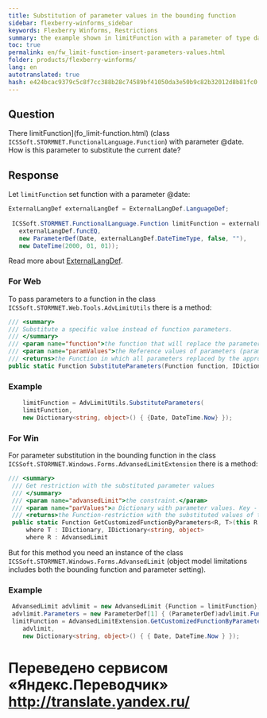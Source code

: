 ```yaml
--- 
title: Substitution of parameter values in the bounding function 
sidebar: flexberry-winforms_sidebar 
keywords: Flexberry Winforms, Restrictions 
summary: the example shown in limitFunction with a parameter of type date to insert the value of this parameter is the current date 
toc: true 
permalink: en/fw_limit-function-insert-parameters-values.html 
folder: products/flexberry-winforms/ 
lang: en 
autotranslated: true 
hash: e424bcac9379c5c8f7cc388b28c74589bf41050da3e50b9c82b32012d8b81fc0 
--- 
```


## Question 
There limitFunction](fo_limit-function.html) (class `ICSSoft.STORMNET.FunctionalLanguage.Function`) with parameter @date. How is this parameter to substitute the current date? 

## Response 
Let `limitFunction` set function with a parameter @date: 
```csharp 
ExternalLangDef externalLangDef = ExternalLangDef.LanguageDef;
 
 ICSSoft.STORMNET.FunctionalLanguage.Function limitFunction = externalLangDef.GetFunction(
   externalLangDef.funcEQ,
   new ParameterDef(Date, externalLangDef.DateTimeType, false, ""),
   new DateTime(2000, 01, 01));
``` 

Read more about [ExternalLangDef](fo_external-lang-def.html). 

### For Web 
To pass parameters to a function in the class `ICSSoft.STORMNET.Web.Tools.AdvLimitUtils` there is a method: 

```csharp 
/// <summary> 
/// Substitute a specific value instead of function parameters. 
/// </summary> 
/// <param name="function">the function that will replace the parameters.</param> 
/// <param name="paramValues">the Reference values of parameters (parameter name - value).</param> 
/// <returns>the Function in which all parameters replaced by the appropriate values.</returns> 
public static Function SubstituteParameters(Function function, IDictionary<string, object> paramValues)
``` 

### Example 

```csharp 
    limitFunction = AdvLimitUtils.SubstituteParameters(
    limitFunction,
    new Dictionary<string, object>() { {Date, DateTime.Now} });
``` 

### For Win 
For parameter substitution in the bounding function in the class `ICSSoft.STORMNET.Windows.Forms.AdvansedLimitExtension` there is a method: 
```csharp 
/// <summary> 
 /// Get restriction with the substituted parameter values 
 /// </summary> 
 /// <param name="advansedLimit">the constraint.</param> 
 /// <param name="parValues">a Dictionary with parameter values. Key - the parameter name</param> 
 /// <returns>the Function-restriction with the substituted values of the parameters</returns> 
 public static Function GetCustomizedFunctionByParameters<R, T>(this R advansedLimit, T parValues)
     where T : IDictionary, IDictionary<string, object>
     where R : AdvansedLimit
``` 

But for this method you need an instance of the class `ICSSoft.STORMNET.Windows.Forms.AdvansedLimit` (object model limitations includes both the bounding function and parameter setting). 

### Example 
```csharp 
 AdvansedLimit advlimit = new AdvansedLimit {Function = limitFunction};
 advlimit.Parameters = new ParameterDef[1] { (ParameterDef)advlimit.Function.Parameters[0] };
 limitFunction = AdvansedLimitExtension.GetCustomizedFunctionByParameters(
    advlimit,
    new Dictionary<string, object>() { { Date, DateTime.Now } });
``` 



 # Переведено сервисом «Яндекс.Переводчик» http://translate.yandex.ru/